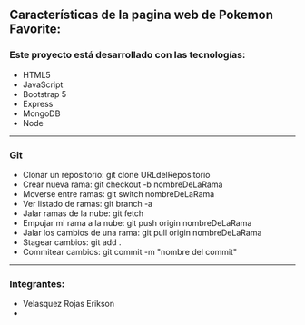 ## Características de la pagina web de Pokemon Favorite:

### Este proyecto está desarrollado con las tecnologías:

- HTML5
- JavaScript
- Bootstrap 5
- Express
- MongoDB
- Node

---

### Git

- Clonar un repositorio: git clone URLdelRepositorio
- Crear nueva rama: git checkout -b nombreDeLaRama
- Moverse entre ramas: git switch nombreDeLaRama
- Ver listado de ramas: git branch -a
- Jalar ramas de la nube: git fetch
- Empujar mi rama a la nube: git push origin nombreDeLaRama
- Jalar los cambios de una rama: git pull origin nombreDeLaRama
- Stagear cambios: git add .
- Commitear cambios: git commit -m "nombre del commit"

---

### Integrantes:

- Velasquez Rojas Erikson
-
